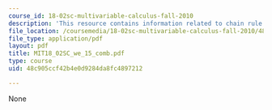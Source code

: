 ```yaml
---
course_id: 18-02sc-multivariable-calculus-fall-2010
description: 'This resource contains information related to chain rule and total differentials. '
file_location: /coursemedia/18-02sc-multivariable-calculus-fall-2010/48c905ccf42b4e0d9284da8fc4897212_MIT18_02SC_we_15_comb.pdf
file_type: application/pdf
layout: pdf
title: MIT18_02SC_we_15_comb.pdf
type: course
uid: 48c905ccf42b4e0d9284da8fc4897212

---
```

None